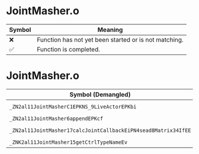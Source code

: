 # JointMasher.o
| Symbol | Meaning 
| ------------- | ------------- 
| :x: | Function has not yet been started or is not matching. 
| :white_check_mark: | Function is completed. 


# JointMasher.o
| Symbol (Demangled) | Symbol (Mangled) | Decompiled? |
| ------------- |  ------------- | ------------- |
| `_ZN2al11JointMasherC1EPKNS_9LiveActorEPKbi` | `al::JointMasher::JointMasher(al::LiveActor const*,bool const*,int)` | :white_check_mark: |
| `_ZN2al11JointMasher6appendEPKcf` | `al::JointMasher::append(char const*,float)` | :white_check_mark: |
| `_ZN2al11JointMasher17calcJointCallbackEiPN4sead8Matrix34IfEE` | `al::JointMasher::calcJointCallback(int,sead::Matrix34<float> *)` | :white_check_mark: |
| `_ZNK2al11JointMasher15getCtrlTypeNameEv` | `al::JointMasher::getCtrlTypeName(void)const` | :white_check_mark: |
